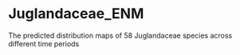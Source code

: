 # Juglandaceae_ENM
The predicted distribution maps of 58 Juglandaceae species across different time periods
